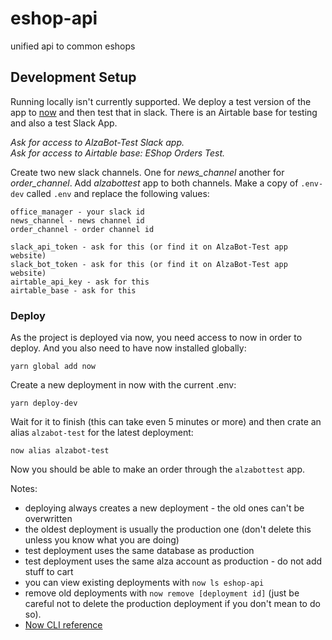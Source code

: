 # eshop-api

unified api to common eshops

## Development Setup

Running locally isn't currently supported. We deploy a test version of the app to [now](https://zeit.co/) and then test that in slack. There is an Airtable base for testing and also a test Slack App.

_Ask for access to AlzaBot-Test Slack app._  
_Ask for access to Airtable base: EShop Orders Test._

Create two new slack channels. One for _news_channel_ another for _order_channel_. Add _alzabottest_ app to both channels.
Make a copy of `.env-dev` called `.env` and replace the following values:

```
office_manager - your slack id
news_channel - news channel id
order_channel - order channel id

slack_api_token - ask for this (or find it on AlzaBot-Test app website)
slack_bot_token - ask for this (or find it on AlzaBot-Test app website)
airtable_api_key - ask for this 
airtable_base - ask for this
```

### Deploy

As the project is deployed via now, you need access to now in order to deploy. And you also need to have now installed globally:

```
yarn global add now
```

Create a new deployment in now with the current .env:

```
yarn deploy-dev
```

Wait for it to finish (this can take even 5 minutes or more) and then crate an alias `alzabot-test` for the latest deployment:

```
now alias alzabot-test
```

Now you should be able to make an order through the `alzabottest` app.

Notes:
- deploying always creates a new deployment - the old ones can't be overwritten
- the oldest deployment is usually the production one (don't delete this unless you know what you are doing)
- test deployment uses the same database as production
- test deployment uses the same alza account as production - do not add stuff to cart
- you can view existing deployments with `now ls eshop-api`
- remove old deployments with `now remove [deployment id]` (just be careful not to delete the production deployment if you don't mean to do so).
- [Now CLI reference](https://zeit.co/docs/now-cli#getting-started) 
